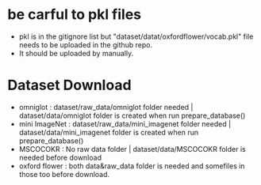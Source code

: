 # be carful to pkl files
- pkl is in the gitignore list but "dataset/datat/oxfordflower/vocab.pkl" file needs to be uploaded in the github repo.
- It should be uploaded by manually.

# Dataset Download
- omniglot : dataset/raw_data/omniglot folder needed | dataset/data/omniglot folder is created when run prepare_database()
- mini ImageNet : dataset/raw_data/mini_imagenet folder needed | dataset/data/mini_imagenet folder is created when run prepare_database()
- MSCOCOKR : No raw data folder | dataset/data/MSCOCOKR folder is needed before download
- oxford flower : both data&raw_data folder is needed and somefiles in those too before download.